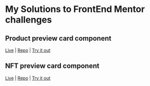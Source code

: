 # My Solutions to FrontEnd Mentor challenges


## Product preview card component

 [Live](https://kuraanal.github.io/my.frontend.mentor.solutions/Product%20preview%20card%20component/) | [Repo](./Product%20preview%20card%20component/) | [Try it out](https://www.frontendmentor.io/challenges/product-preview-card-component-GO7UmttRfa)


 ## NFT preview card component

 [Live]() | [Repo]() | [Try it out](https://www.frontendmentor.io/challenges/nft-preview-card-component-SbdUL_w0U)